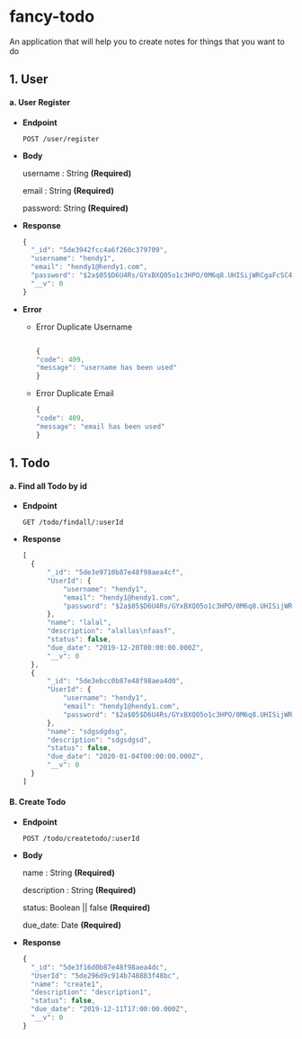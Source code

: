 # fancy-todo

An application that will help you to create notes for things that you want to do

## 1. User

#### a. User Register

- **Endpoint**

  ```http
  POST /user/register
  ```

- **Body**

  username : String **(Required)**

  email : String **(Required)**

  password: String **(Required)**

- **Response**

  ```javascript
  {
    "_id": "5de3942fcc4a6f260c379709",
    "username": "hendy1",
    "email": "hendy1@hendy1.com",
    "password": "$2a$05$D6U4Rs/GYxBXQ05o1c3HPO/0M6q8.UHISijWRCgaFcSC4a.xm7Ezq",
    "__v": 0
  }   
  ```

- **Error**

  - Error Duplicate Username 
  
    ```javascript

    {
    "code": 409,
    "message": "username has been used"
    }
    ```

  - Error Duplicate Email

    ```javascript
    {
    "code": 409,
    "message": "email has been used"
    }
    ```



## 1. Todo

#### a. Find all Todo by id

- **Endpoint**

  ```http
  GET /todo/findall/:userId
  ```

- **Response**

  ```javascript
  [
    {
        "_id": "5de3e9710b87e48f98aea4cf",
        "UserId": {
            "username": "hendy1",
            "email": "hendy1@hendy1.com",
            "password": "$2a$05$D6U4Rs/GYxBXQ05o1c3HPO/0M6q8.UHISijWRCgaFcSC4a.xm7Ezq"
        },
        "name": "lalal",
        "description": "alallas\nfaasf",
        "status": false,
        "due_date": "2019-12-20T00:00:00.000Z",
        "__v": 0
    },
    {
        "_id": "5de3ebcc0b87e48f98aea4d0",
        "UserId": {
            "username": "hendy1",
            "email": "hendy1@hendy1.com",
            "password": "$2a$05$D6U4Rs/GYxBXQ05o1c3HPO/0M6q8.UHISijWRCgaFcSC4a.xm7Ezq"
        },
        "name": "sdgsdgdsg",
        "description": "sdgsdgsd",
        "status": false,
        "due_date": "2020-01-04T00:00:00.000Z",
        "__v": 0
    }
  ]  
  ```

#### B. Create Todo

- **Endpoint**

  ```http
  POST /todo/createtodo/:userId
  ```

- **Body**

  name : String **(Required)**

  description : String **(Required)**

  status: Boolean || false **(Required)** 

  due_date: Date **(Required)**

- **Response**

  ```javascript
  {
    "_id": "5de3f16d0b87e48f98aea4dc",
    "UserId": "5de296d9c914b748883f48bc",
    "name": "create1",
    "description": "description1",
    "status": false,
    "due_date": "2019-12-11T17:00:00.000Z",
    "__v": 0
  }
  ```